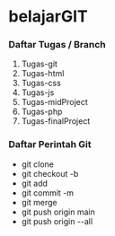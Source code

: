 # belajarGIT

### Daftar Tugas / Branch
1. Tugas-git
2. Tugas-html
3. Tugas-css
4. Tugas-js
5. Tugas-midProject
6. Tugas-php
7. Tugas-finalProject

### Daftar Perintah Git
- git clone
- git checkout -b
- git add
- git commit -m
- git merge
- git push origin main
- git push origin --all
